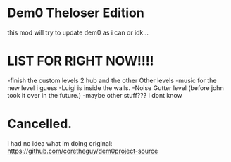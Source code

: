 # Dem0 Theloser Edition
this mod will try to update dem0 as i can or idk...
# LIST FOR RIGHT NOW!!!!
-finish the custom levels 2 hub and the other Other levels
-music for the new level i guess
-Luigi is inside the walls.
-Noise Gutter level (before john took it over in the future.)
-maybe other stuff??? I dont know
# Cancelled.
i had no idea what im doing
original: https://github.com/coretheguy/dem0project-source
